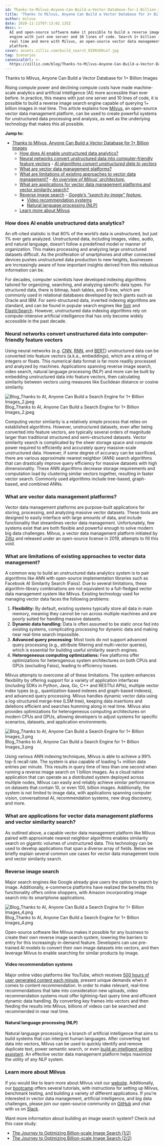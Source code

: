 ```yaml
---
id: Thanks-to-Milvus-Anyone-Can-Build-a-Vector-Database-for-1-Billion-Images.md
title: 'Thanks to Milvus, Anyone Can Build a Vector Database for 1+ Billion Images'
author: milvus
date: 2020-11-11T07:13:02.135Z
desc: >-
  AI and open-source software make it possible to build a reverse image search
  engine with just one server and 10 lines of code. Search 1+ billion images in
  real time and more with Milvus, an open-source vector data management
  platform.
cover: assets.zilliz.com/build_search_9299109ca7.jpg
tag: Scenarios
canonicalUrl: >-
  https://zilliz.com/blog/Thanks-to-Milvus-Anyone-Can-Build-a-Vector-Database-for-1-Billion-Images
---
```

<custom-h1>Thanks to Milvus, Anyone Can Build a Vector Database for 1+ Billion Images</custom-h1><p>Rising compute power and declining compute costs have made machine-scale analytics and artificial intelligence (AI) more accessible than ever before. In practice, this means with just one server and 10 lines of code, it is possible to build a reverse image search engine capable of querying 1+ billion images in real time. This article explains how <a href="https://milvus.io/">Milvus</a>, an open-source vector data management platform, can be used to create powerful systems for unstructured data processing and analysis, as well as the underlying technology that makes this all possible.</p>
<p><strong>Jump to:</strong></p>
<ul>
<li><a href="#thanks-to-milvus-anyone-can-build-a-vector-database-for-1-billion-images">Thanks to Milvus, Anyone Can Build a Vector Database for 1+ Billion Images</a>
<ul>
<li><a href="#how-does-ai-enable-unstructured-data-analytics">How does AI enable unstructured data analytics?</a></li>
<li><a href="#neural-networks-convert-unstructured-data-into-computer-friendly-feature-vectors">Neural networks convert unstructured data into computer-friendly feature vectors</a> - <a href="#ai-algorithms-convert-unstructured-data-to-vectors"><em>AI algorithms convert unstructured data to vectors</em></a></li>
<li><a href="#what-are-vector-data-management-platforms">What are vector data management platforms?</a></li>
<li><a href="#what-are-limitations-of-existing-approaches-to-vector-data-management">What are limitations of existing approaches to vector data management?</a> - <a href="#an-overview-of-milvus-architecture"><em>An overview of Milvus’ architecture.</em></a></li>
<li><a href="#what-are-applications-for-vector-data-management-platforms-and-vector-similarity-search">What are applications for vector data management platforms and vector similarity search?</a></li>
<li><a href="#reverse-image-search">Reverse image search</a> - <a href="#googles-search-by-image-feature"><em>Google’s “search by image” feature.</em></a>
<ul>
<li><a href="#video-recommendation-systems">Video recommendation systems</a></li>
<li><a href="#natural-language-processing-nlp">Natural language processing (NLP)</a></li>
</ul></li>
<li><a href="#learn-more-about-milvus">Learn more about Milvus</a></li>
</ul></li>
</ul>
<h3 id="How-does-AI-enable-unstructured-data-analytics" class="common-anchor-header">How does AI enable unstructured data analytics?</h3><p>An oft-cited statistic is that 80% of the world’s data is unstructured, but just 1% ever gets analyzed. Unstructured data, including images, video, audio, and natural language, doesn’t follow a predefined model or manner of organization. This makes processing and analyzing large unstructured datasets difficult. As the proliferation of smartphones and other connected devices pushes unstructured data production to new heights, businesses are increasingly aware of how important insights derived from this nebulous information can be.</p>
<p>For decades, computer scientists have developed indexing algorithms tailored for organizing, searching, and analyzing specific data types. For structured data, there is bitmap, hash tables, and B-tree, which are commonly used in relational databases developed by tech giants such as Oracle and IBM. For semi-structured data, inverted indexing algorithms are standard, and can be found in popular search engines like <a href="http://www.solrtutorial.com/basic-solr-concepts.html">Solr</a> and <a href="https://www.elastic.co/blog/found-elasticsearch-from-the-bottom-up#inverted-indexes-and-index-terms">ElasticSearch</a>. However, unstructured data indexing algorithms rely on compute-intensive artificial intelligence that has only become widely accessible in the past decade.</p>
<h3 id="Neural-networks-convert-unstructured-data-into-computer-friendly-feature-vectors" class="common-anchor-header">Neural networks convert unstructured data into computer-friendly feature vectors</h3><p>Using neural networks (e.g. <a href="https://en.wikipedia.org/wiki/Convolutional_neural_network">CNN</a>, <a href="https://en.wikipedia.org/wiki/Recurrent_neural_network">RNN</a>, and <a href="https://towardsdatascience.com/bert-explained-state-of-the-art-language-model-for-nlp-f8b21a9b6270">BERT</a>) unstructured data can be converted into feature vectors (a.k.a., embeddings), which are a string of integers or floats. This numerical data format is far more readily processed and analyzed by machines. Applications spanning reverse image search, video search, natural language processing (NLP) and more can be built by embedding unstructured data into feature vectors, then calculating similarity between vectors using measures like Euclidean distance or cosine similarity.</p>
<p>
  <span class="img-wrapper">
    <img translate="no" src="https://assets.zilliz.com/Blog_Thanks_to_AI_Anyone_Can_Build_a_Search_Engine_for_1_Billion_Images_2_db8c16aea4.jpeg" alt="Blog_Thanks to AI, Anyone Can Build a Search Engine for 1+ Billion Images_2.jpeg" class="doc-image" id="blog_thanks-to-ai,-anyone-can-build-a-search-engine-for-1+-billion-images_2.jpeg" />
    <span>Blog_Thanks to AI, Anyone Can Build a Search Engine for 1+ Billion Images_2.jpeg</span>
  </span>
</p>
<p>Computing vector similarity is a relatively simple process that relies on established algorithms. However, unstructured datasets, even after being converted into feature vectors, are typically several orders of magnitude larger than traditional structured and semi-structured datasets. Vector similarity search is complicated by the sheer storage space and compute power required to efficiently and accurately query massive-scale unstructured data.
However, if some degree of accuracy can be sacrificed, there are various approximate nearest neighbor (ANN) search algorithms that can drastically improve query efficiency for massive datasets with high dimensionality. These ANN algorithms decrease storage requirements and computation load by clustering similar vectors together, resulting in faster vector search. Commonly used algorithms include tree-based, graph-based, and combined ANNs.</p>
<h3 id="What-are-vector-data-management-platforms" class="common-anchor-header">What are vector data management platforms?</h3><p>Vector data management platforms are purpose-built applications for storing, processing, and analyzing massive vector datasets. These tools are designed to easily interface with large amounts of data, and include functionality that streamlines vector data management. Unfortunately, few systems exist that are both flexible and powerful enough to solve modern big data challenges. Milvus, a vector data management platform initiated by <a href="https://zilliz.com/">Zilliz</a> and released under an open-source license in 2019, attempts to fill this void.</p>
<h3 id="What-are-limitations-of-existing-approaches-to-vector-data-management" class="common-anchor-header">What are limitations of existing approaches to vector data management?</h3><p>A common way to build an unstructured data analytics system is to pair algorithms like ANN with open-source implementation libraries such as Facebook AI Similarity Search (Faiss). Due to several limitations, these algorithm-library combinations are not equivalent to a full-fledged vector data management system like Milvus. Existing technology used for managing vector data faces the following problems:</p>
<ol>
<li><strong>Flexibility:</strong> By default, existing systems typically store all data in main memory, meaning they cannot be run across multiple machines and are poorly suited for handling massive datasets.</li>
<li><strong>Dynamic data handling:</strong> Data is often assumed to be static once fed into existing systems, complicating processing for dynamic data and making near real-time search impossible.</li>
<li><strong>Advanced query processing:</strong> Most tools do not support advanced query processing (e.g., attribute filtering and multi-vector queries), which is essential for building useful similarity search engines.</li>
<li><strong>Heterogeneous computing optimizations:</strong> Few platforms offer optimizations for heterogenous system architectures on both CPUs and GPUs (excluding Faiss), leading to efficiency losses.</li>
</ol>
<p>Milvus attempts to overcome all of these limitations. The system enhances flexibility by offering support for a variety of application interfaces (including SDKs in Python, Java, Go, C++ and RESTful APIs), multiple vector index types (e.g., quantization-based indexes and graph-based indexes), and advanced query processing. Milvus handles dynamic vector data using a log-structured merge-tree (LSM tree), keeping data insertions and deletions efficient and searches humming along in real time. Milvus also provides optimizations for heterogeneous computing architectures on modern CPUs and GPUs, allowing developers to adjust systems for specific scenarios, datasets, and application environments.</p>
<p>
  <span class="img-wrapper">
    <img translate="no" src="https://assets.zilliz.com/Blog_Thanks_to_AI_Anyone_Can_Build_a_Search_Engine_for_1_Billion_Images_3_380e31d32c.png" alt="Blog_Thanks to AI, Anyone Can Build a Search Engine for 1+ Billion Images_3.png" class="doc-image" id="blog_thanks-to-ai,-anyone-can-build-a-search-engine-for-1+-billion-images_3.png" />
    <span>Blog_Thanks to AI, Anyone Can Build a Search Engine for 1+ Billion Images_3.png</span>
  </span>
</p>
<p>Using various ANN indexing techniques, Milvus is able to achieve a 99% top-5 recall rate. The system is also capable of loading 1+ million data entries per minute. This results in query time of less than one second when running a reverse image search on 1 billion images. As a cloud native application that can operate as a distributed system deployed across multiple nodes, Milvus can easily and reliably achieve similar performance on datasets that contain 10, or even 100, billion images. Additionally, the system is not limited to image data, with applications spanning computer vision, conversational AI, recommendation systems, new drug discovery, and more.</p>
<h3 id="What-are-applications-for-vector-data-management-platforms-and-vector-similarity-search" class="common-anchor-header">What are applications for vector data management platforms and vector similarity search?</h3><p>As outlined above, a capable vector data management platform like Milvus paired with approximate nearest neighbor algorithms enables similarity search on gigantic volumes of unstructured data. This technology can be used to develop applications that span a diverse array of fields. Below we briefly explain several common use cases for vector data management tools and vector similarity search.</p>
<h3 id="Reverse-image-search" class="common-anchor-header">Reverse image search</h3><p>Major search engines like Google already give users the option to search by image. Additionally, e-commerce platforms have realized the benefits this functionality offers online shoppers, with Amazon incorporating image search into its smartphone applications.</p>
<p>
  <span class="img-wrapper">
    <img translate="no" src="https://assets.zilliz.com/Blog_Thanks_to_AI_Anyone_Can_Build_a_Search_Engine_for_1_Billion_Images_4_7884aabcd8.png" alt="Blog_Thanks to AI, Anyone Can Build a Search Engine for 1+ Billion Images_4.png" class="doc-image" id="blog_thanks-to-ai,-anyone-can-build-a-search-engine-for-1+-billion-images_4.png" />
    <span>Blog_Thanks to AI, Anyone Can Build a Search Engine for 1+ Billion Images_4.png</span>
  </span>
</p>
<p>Open-source software like Milvus makes it possible for any business to create their own reverse image search system, lowering the barriers to entry for this increasingly in-demand feature. Developers can use pre-trained AI models to convert their own image datasets into vectors, and then leverage Milvus to enable searching for similar products by image.</p>
<h4 id="Video-recommendation-systems" class="common-anchor-header">Video recommendation systems</h4><p>Major online video platforms like YouTube, which receives <a href="https://www.tubefilter.com/2019/05/07/number-hours-video-uploaded-to-youtube-per-minute/">500 hours of user generated content each minute</a>, present unique demands when it comes to content recommendation. In order to make relevant, real-time recommendations that take into consideration new uploads, video recommendation systems must offer lightning-fast query time and efficient dynamic data handling. By converting key frames into vectors and then feeding the results into Milvus, billions of videos can be searched and recommended in near real time.</p>
<h4 id="Natural-language-processing-NLP" class="common-anchor-header">Natural language processing (NLP)</h4><p>Natural language processing is a branch of artificial intelligence that aims to build systems that can interpret human languages. After converting text data into vectors, Milvus can be used to quickly identify and remove duplicate text, power semantic search, or even <a href="https://medium.com/unstructured-data-service/how-artificial-intelligence-empowered-professional-writing-f433c7e5b561%22%20/">build an intelligent writing assistant</a>. An effective vector data management platform helps maximize the utility of any NLP system.</p>
<h3 id="Learn-more-about-Milvus" class="common-anchor-header">Learn more about Milvus</h3><p>If you would like to learn more about Milvus visit our <a href="https://milvus.io/">website</a>. Additionally, our <a href="https://github.com/milvus-io/bootcamp">bootcamp</a> offers several tutorials, with instructions for setting up Milvus, benchmark testing, and building a variety of different applications. If you’re interested in vector data management, artificial intelligence, and big data challenges, please join our open-source community on <a href="https://github.com/milvus-io">GitHub</a> and chat with us on <a href="https://join.slack.com/t/milvusio/shared_invite/zt-e0u4qu3k-bI2GDNys3ZqX1YCJ9OM~GQ">Slack</a>.</p>
<p>Want more information about building an image search system? Check out this case study:</p>
<ul>
<li><a href="https://medium.com/vector-database/the-journey-to-optimize-billion-scale-image-search-part-1-a270c519246d">The Journey to Optimizing Billion-scale Image Search (1/2)</a></li>
<li><a href="https://medium.com/unstructured-data-service/the-journey-to-optimizing-billion-scale-image-search-2-2-572a36d5d0d">The Journey to Optimizing Billion-scale Image Search (2/2)</a></li>
</ul>
